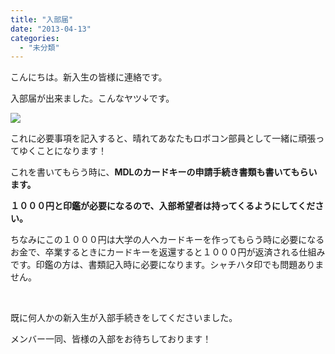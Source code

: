 ```yaml
---
title: "入部届"
date: "2013-04-13"
categories: 
  - "未分類"
---
```


こんにちは。新入生の皆様に連絡です。

入部届が出来ました。こんなヤツ↓です。

[![](images/7-300x225.jpg)](http://technouskit.net/blog/wp-content/uploads/2013/04/7.jpg)

これに必要事項を記入すると、晴れてあなたもロボコン部員として一緒に頑張ってゆくことになります！

これを書いてもらう時に、**MDLのカードキーの申請手続き書類も書いてもらいます。**

**１０００円と印鑑が必要になるので、入部希望者は持ってくるようにしてください。**

ちなみにこの１０００円は大学の人へカードキーを作ってもらう時に必要になるお金で、卒業するときにカードキーを返還すると１０００円が返済される仕組みです。印鑑の方は、書類記入時に必要になります。シャチハタ印でも問題ありません。

 

既に何人かの新入生が入部手続きをしてくださいました。

メンバー一同、皆様の入部をお待ちしております！

